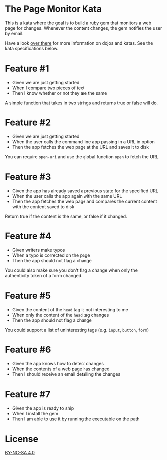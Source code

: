 # The Page Monitor Kata

This is a kata where the goal is to build a ruby gem that monitors a web page for changes. Whenever the content changes, the gem notifies the user by email.

Have a look [over there](http://codingdojo.org/cgi-bin/wiki.pl?WhatIsCodingDojo) for more information on dojos and katas. See the kata specifications below.

# Feature #1
- Given we are just getting started
- When I compare two pieces of text
- Then I know whether or not they are the same

A simple function that takes in two strings and returns true or false will do.

# Feature #2
    
- Given we are just getting started
- When the user calls the command line app passing in a URL in option
- Then the app fetches the web page at the URL and saves it to disk

You can require `open-uri` and use the global function `open` to fetch the URL.

# Feature #3

- Given the app has already saved a previous state for the specified URL
- When the user calls the app again with the same URL
- Then the app fetches the web page and compares the current content with the content saved to disk

Return true if the content is the same, or false if it changed.

# Feature #4

- Given writers make typos
- When a typo is corrected on the page
- Then the app should not flag a change

You could also make sure you don't flag a change when only the authenticity token of a form changed.

# Feature #5

- Given the content of the `head` tag is not interesting to me
- When only the content of the `head` tag changes
- Then the app should not flag a change

You could support a list of uninteresting tags (e.g. `input`, `button`, `form`)

# Feature #6
    
- Given the app knows how to detect changes
- When the contents of a web page has changed
- Then I should receive an email detailing the changes

# Feature #7

- Given the app is ready to ship
- When I install the gem
- Then I am able to use it by running the executable on the path

# License

[BY-NC-SA 4.0](http://creativecommons.org/licenses/by-nc-sa/4.0/deed.en_US)

